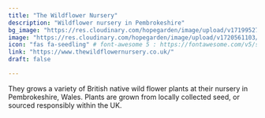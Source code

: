 ```yaml
---
title: "The Wildflower Nursery"
description: "Wildflower nursery in Pembrokeshire"
bg_image: "https://res.cloudinary.com/hopegarden/image/upload/v1719952740/title-poppy.webp"
image: "https://res.cloudinary.com/hopegarden/image/upload/v1720561103/thewildflowernursery.webp"
icon: "fas fa-seedling" # font-awesome 5 : https://fontawesome.com/v5/search
link: "https://www.thewildflowernursery.co.uk/"
draft: false

---
```


They grows a variety of British native wild flower plants at their nursery in Pembrokeshire, Wales. Plants are grown from locally collected seed, or sourced responsibly within the UK.

